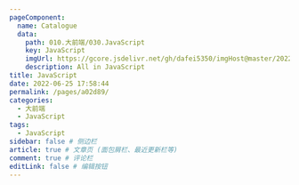 ```yaml
---
pageComponent:
  name: Catalogue
  data:
    path: 010.大前端/030.JavaScript
    key: JavaScript
    imgUrl: https://gcore.jsdelivr.net/gh/dafei5350/imgHost@master/20220625/js.4sd7uc3hy740.webp
    description: All in JavaScript
title: JavaScript
date: 2022-06-25 17:58:44
permalink: /pages/a02d89/
categories:
  - 大前端
  - JavaScript
tags:
  - JavaScript
sidebar: false # 侧边栏
article: true # 文章页 (面包屑栏、最近更新栏等)
comment: true # 评论栏
editLink: false # 编辑按钮
---
```

